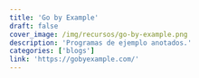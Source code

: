 ```yaml
---
title: 'Go by Example'
draft: false
cover_image: /img/recursos/go-by-example.png
description: 'Programas de ejemplo anotados.'
categories: ['blogs']
link: 'https://gobyexample.com/'
---
```

